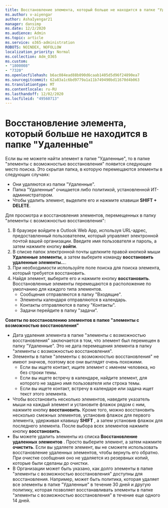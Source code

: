 ```yaml
---
title: Восстановление элемента, который больше не находится в папке "Удаленные"
ms.author: v-aiyengar
author: AshaIyengar21
manager: dansimp
ms.date: 12/2/2020
ms.audience: Admin
ms.topic: article
ms.service: o365-administration
ROBOTS: NOINDEX, NOFOLLOW
localization_priority: Normal
ms.collection: Adm_O365
ms.custom:
- "1800008"
- "7320"
ms.openlocfilehash: b6ac084ead88b090d6caab1405d5d96f24890ea7
ms.sourcegitcommit: 62a83a1c6bd9779a1a11b749490bd11670d4b063
ms.translationtype: MT
ms.contentlocale: ru-RU
ms.lasthandoff: 12/02/2020
ms.locfileid: "49560713"
---
```

# <a name="recover-an-item-thats-no-longer-in-your-deleted-items-folder"></a>Восстановление элемента, который больше не находится в папке "Удаленные"

Если вы не можете найти элемент в папке "Удаленные", то в папке "элементы с возможностью восстановления" появится следующее место поиска. Это скрытая папка, в которую перемещаются элементы в следующих случаях:
- Они удаляются из папки "Удаленные".
- Папка "Удаленные" очищается либо политикой, установленной ИТ-администратором.
- Чтобы удалить элемент, выделите его и нажмите клавиши **SHIFT + DELETE**.

Для просмотра и восстановления элементов, перемещенных в папку "элементы с возможностью восстановления":
1. В браузере войдите в Outlook Web App, используя URL-адрес, предоставленный пользователем, который управляет электронной почтой вашей организации. Введите имя пользователя и пароль, а затем нажмите кнопку **войти**.
1. В списке папок электронной почты щелкните правой кнопкой мыши **Удаленные элементы**, а затем выберите команду **восстановить удаленные элементы..**..
1. При необходимости используйте поле поиска для поиска элемента, который требуется восстановить.
1. Найдя элемент, выберите его и нажмите кнопку **восстановить**.
   Восстановленные элементы перемещаются в расположение по умолчанию для каждого типа элементов.
    - Сообщения отправляются в папку "Входящие".
    - Элементы календаря отправляются в календарь.
    - Контакты отправляются в папку "Контакты".
    - Задачи перейдите в папку "задачи".

**Советы по восстановлению элементов в папке "элементы с возможностью восстановления"**

- Дата удаления элемента в папке "элементы с возможностью восстановления" заключается в том, что элемент был перемещен в папку "Удаленные". Это не дата перемещения элемента в папку "элементы с возможностью восстановления".
- Элементы в папке "элементы с возможностью восстановления" не имеют значков, поэтому все они выглядят очень похожими.
    - Если вы ищете контакт, ищите элемент с именем человека, но без строки темы.
    - Если вы ищете встречу в календаре, найдите элемент, для которого не задано имя пользователя или строка темы.
    - Если вы ищете контакт, встречу в календаре или задача ищет текст этого элемента.
- Чтобы восстановить несколько элементов, наведите указатель мыши на каждый элемент и установите флажок рядом с ним, нажмите кнопку **восстановить**. Кроме того, можно восстановить несколько смежных элементов, установив флажок для первого элемента, удерживая клавишу **SHIFT** , а затем установив флажок для последнего элемента. После выбора всех элементов нажмите кнопку **восстановить**.
- Вы можете удалить элементы из списка **Восстановление удаленных элементов** . Просто выберите элемент, а затем нажмите **очистить**. Если вы удаляете элемент, вы не сможете использовать восстановление удаленных элементов, чтобы вернуть его обратно. При очистке сообщения оно не удаляется из резервных копий, которые были сделаны до очистки.
- В Организации может быть указано, как долго элементы в папке "элементы с возможностью восстановления" доступны для восстановления. Например, может быть политика, которая удаляет все элементы в папке "Удаленные" в течение 30 дней и другую политику, которая позволяет восстанавливать элементы в папке "элементы с возможностью восстановления" в течение еще одного 14 дней.
